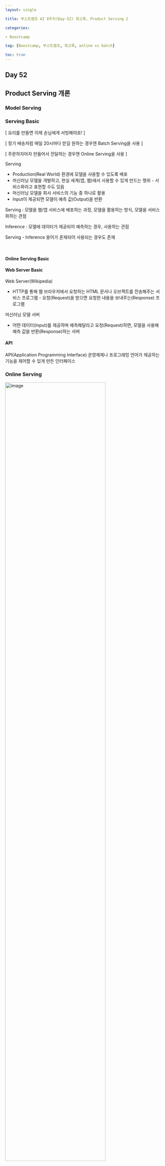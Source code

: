 ```yaml
---
layout: single

title: 부스트캠프 AI 8주차(Day-52) 회고록, Product Serving 2

categories:

- Boostcamp

tag: [Boostcamp, 부스트캠프, 회고록, online vs batch]

toc: true
---
```


## Day 52

## Product Serving 개론

### Model Serving
### Serving Basic

[ 요리를 만들면 이제 손님에게 서빙해야죠! ]

[ 정기 배송처럼 매일 20시마다 받길 원하는 경우엔 Batch Serving을 사용 ]

[ 주문하자마자 만들어서 전달하는 경우엔 Online Serving을 사용 ]

Serving
- Production(Real World) 환경에 모델을 사용할 수 있도록 배포
- 머신러닝 모델을 개발하고, 현실 세계(앱, 웹)에서 사용할 수 있게 만드는 행위 - 서비스화라고 표현할 수도 있음
- 머신러닝 모델을 회사 서비스의 기능 중 하나로 활용
- Input이 제공되면 모델이 예측 값(Output)을 반환


Serving : 모델을 웹/앱 서비스에 배포하는 과정, 모델을 활용하는 방식, 모델을 서비스화하는 관점

Inference : 모델에 데이터가 제공되어 예측하는 경우, 사용하는 관점

Serving - Inference 용어가 혼재되어 사용되는 경우도 존재

<br>

#### Online Serving Basic

#### Web Server Basic

Web Server(Wikipedia)
- HTTP를 통해 웹 브라우저에서 요청하는 HTML 문서나 오브젝트를 전송해주는 서비스 프로그램 - 요청(Request)을 받으면 요청한 내용을 보내주는(Response) 프로그램

머신러닝 모델 서버
- 어떤 데이터(Input)를 제공하며 예측해달라고 요청(Request)하면, 모델을 사용해 예측 값을 반환(Response)하는 서버

#### API

API(Application Programming Interface) 운영체제나 프로그래밍 언어가 제공하는 기능을 제어할 수 있게 만든 인터페이스

### Online Serving

<img width="80%" alt="image" src="https://user-images.githubusercontent.com/94548914/201519645-69b30ad1-5df0-4d90-b3ee-8d66fa2e5074.png">


Online Serving을 구현하는 방식
- 직접 API 웹 서버 개발 : Flask, FastAPI 등을 사용해 서버 구축
- 클라우드 서비스 활용 : AWS의 SageMaker, GCP의 Vertex AI 등
- Serving 라이브러리 활용 : Tensorflow Serving, Torch Serve, MLFlow, BentoML 등


### Batch Serving

<img width="80%" alt="image" src="https://user-images.githubusercontent.com/94548914/201519668-a5cf9d44-8180-486a-a536-b97e85bde786.png">

    Workflow Scheduler: 위 작업을 특정 기간 단위(하루, 1시간) 등으로 실행 10시에 python main.py, 11시에 python main.py

Batch Serving은 주기적으로 학습을 하거나 예측을 하는 경우에 사용한다.
- 30분에 1번씩 최근 데이터를 가지고 예측
- Batch 묶음(30분의 데이터)를 한번에 예측
- 모델의 활용 방식에 따라 30분일 수도 있고, 1주일, 하루 단위일 수 있음 - 한번에 많은 예측을 실행
- 특정 시간에 반복해서 실행
- Airflow, Cron Job 등으로 스케쥴링 작업(Workflow Scheduler)

#### Online Serving vs Batch Serving

##### Intput 관점
- Input 관점 데이터 하나씩 요청하는 경우 : Online
- 여러가지 데이터가 한꺼번에 처리되는 경우 : Batch



##### Output 관점
인퍼런스 Output을 어떻게 활용하는지에 따라 다름
- API 형태로 바로 결과를 반환해야 하는 경우 : Online 
- 서버와 통신이 필요한 경우 : Online
- 1시간에 1번씩 예측해도 괜찮은 경우 : Batch